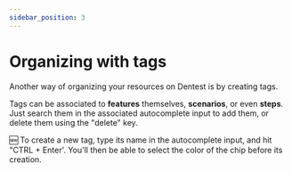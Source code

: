 ```yaml
---
sidebar_position: 3
---
```


# Organizing with tags

Another way of organizing your resources on Dentest is by creating tags.

Tags can be associated to **features** themselves, **scenarios**, or even **steps**. Just search them in the associated autocomplete 
input to add them, or delete them using the "delete" key.

:new: To create a new tag, type its name in the autocomplete input, and hit "CTRL + Enter'. You'll then be able to 
select the color of the chip before its creation.

